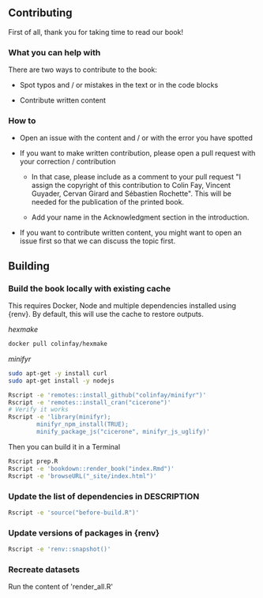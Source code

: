 ## Contributing 

First of all, thank you for taking time to read our book!

### What you can help with

There are two ways to contribute to the book: 

+ Spot typos and / or mistakes in the text or in the code blocks

+ Contribute written content 

### How to

+ Open an issue with the content and / or with the error you have spotted

+ If you want to make written contribution, please open a pull request with your correction / contribution 

  + In that case, please include as a comment to your pull request "I assign the 
      copyright of this contribution to Colin Fay, Vincent Guyader, Cervan Girard and 
      Sébastien Rochette". This will be needed for the publication of the printed 
      book.
  
  + Add your name in the Acknowledgment section in the introduction.

+ If you want to contribute written content, you might want to open an issue first so that we can discuss the topic first.

## Building

### Build the book locally with existing cache

This requires Docker, Node and multiple dependencies installed using {renv}.
By default, this will use the cache to restore outputs.

*hexmake*
```sh
docker pull colinfay/hexmake
```

*minifyr*
```sh
sudo apt-get -y install curl 
sudo apt-get install -y nodejs

Rscript -e 'remotes::install_github("colinfay/minifyr")' 
Rscript -e 'remotes::install_cran("cicerone")' 
# Verify it works
Rscript -e 'library(minifyr);
        minifyr_npm_install(TRUE);
        minify_package_js("cicerone", minifyr_js_uglify)'
```

Then you can build it in a Terminal
```sh
Rscript prep.R
Rscript -e 'bookdown::render_book("index.Rmd")'
Rscript -e 'browseURL("_site/index.html")'
```

### Update the list of dependencies in DESCRIPTION

```sh
Rscript -e 'source("before-build.R")'
```

### Update versions of packages in {renv}

```sh
Rscript -e 'renv::snapshot()'
```

### Recreate datasets

Run the content of 'render_all.R'
